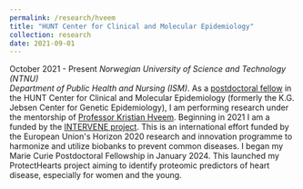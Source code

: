 ```yaml
---
permalink: /research/hveem
title: "HUNT Center for Clinical and Molecular Epidemiology"
collection: research
date: 2021-09-01
---
```


October 2021 -  Present
*Norwegian University of Science and Technology (NTNU)*  
*Department of Public Health and Nursing (ISM)*. 
As a [postdoctoral fellow](https://www.ntnu.edu/employees/brookewo) in the HUNT Center for Clinical and Molecular Epidemiology (formerly the K.G. Jebsen Center for Genetic Epidemiology), I am performing research under the mentorship of [Professor Kristian Hveem](https://www.ntnu.edu/employees/kristian.hveem). Beginning in 2021 I am a funded by the [INTERVENE project](https://www.interveneproject.eu). This is an international effort funded by the European Union's Horizon 2020 research and innovation programme to harmonize and utilize biobanks to prevent common diseases. I began my Marie Curie Postdoctoral Fellowship in January 2024. This launched my ProtectHearts project aiming to identify proteomic predictors of heart disease, especially for women and the young.
